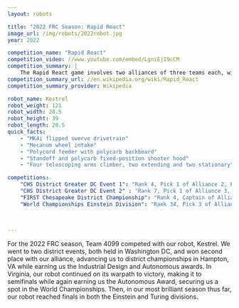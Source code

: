 ```yaml
---
layout: robots

title: "2022 FRC Season: Rapid React"
image_url: /img/robots/2022robot.jpg
year: 2022

competition_name: "Rapid React"
competition_video: //www.youtube.com/embed/LgniEjI9cCM
competition_summary: |
    The Rapid React game involves two alliances of three teams each, with each team controlling a robot and completing specific actions in order to score points. The game revolves around both alliances shooting inflatable balls known as Cargo into a central Hub and climbing within their Hangars at the end of the match.
competition_summary_url: //en.wikipedia.org/wiki/Rapid_React
competition_summary_provider: Wikipedia

robot_name: Kestrel 
robot_weight: 121
robot_width: 28.5
robot_height: 39
robot_length: 28.5
quick_facts:
    - "MK4i flipped swerve drivetrain"
    - "Mecanum wheel intake"
    - "Polycord feeder with polycarb backboard"
    - "Standoff and polycarb fixed-position shooter hood"
    - "Four telescoping arms climber, two extending and two stationary"

competitions:
    "CHS District Greater DC Event 1": "Rank 4, Pick 1 of Alliance 2, Eliminated in Finals"
    "CHS District Greater DC Event 2" : "Rank 7, Pick 1 of Alliance 3, Eliminated in Semifinals"
    "FIRST Chesapeake District Championship": "Rank 4, Captain of Alliance 3, Eliminated in Semifinals"
    "World Championships Einstein Division": "Rank 34, Pick 3 of Alliance 1, Won Turing Division, Eliminated in Finals"
    
    

---
```


For the 2022 FRC season, Team 4099 competed with our robot, Kestrel. We went to two district events, both held in Washington DC, and won second place with our alliance, advancing us to district championships in Hampton, VA while earning us the Industrial Design and Autonomous awards. In Virginia, our robot continued on its warpath to victory, making it to semifinals while again earning us the Autonomous Award, securing us a spot in the World Championships. Then, in our most brilliant season thus far, our robot reached finals in both the Einstein and Turing divisions. 

    

